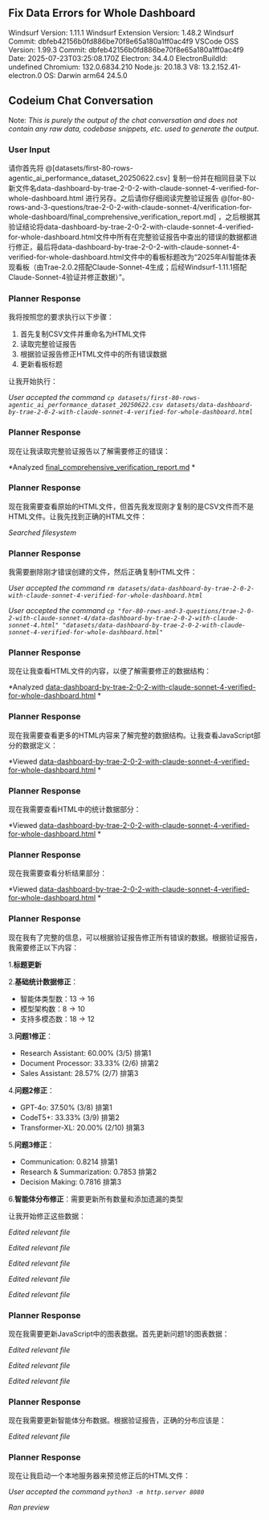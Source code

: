 ## Fix Data Errors for Whole Dashboard

Windsurf Version: 1.11.1
Windsurf Extension Version: 1.48.2
Windsurf Commit: dbfeb42156b0fd886be70f8e65a180a1ff0ac4f9
VSCode OSS Version: 1.99.3
Commit: dbfeb42156b0fd886be70f8e65a180a1ff0ac4f9
Date: 2025-07-23T03:25:08.170Z
Electron: 34.4.0
ElectronBuildId: undefined
Chromium: 132.0.6834.210
Node.js: 20.18.3
V8: 13.2.152.41-electron.0
OS: Darwin arm64 24.5.0

## Codeium Chat Conversation

  Note: _This is purely the output of the chat conversation and does not contain any raw data, codebase snippets, etc. used to generate the output._

### User Input

请你首先将 @[datasets/first-80-rows-agentic_ai_performance_dataset_20250622.csv]    复制一份并在相同目录下以新文件名data-dashboard-by-trae-2-0-2-with-claude-sonnet-4-verified-for-whole-dashboard.html 进行另存。之后请你仔细阅读完整验证报告 @[for-80-rows-and-3-questions/trae-2-0-2-with-claude-sonnet-4/verification-for-whole-dashboard/final_comprehensive_verification_report.md]    ，之后根据其验证结论将data-dashboard-by-trae-2-0-2-with-claude-sonnet-4-verified-for-whole-dashboard.html文件中所有在完整验证报告中查出的错误的数据都进行修正，最后将data-dashboard-by-trae-2-0-2-with-claude-sonnet-4-verified-for-whole-dashboard.html文件中的看板标题改为“2025年AI智能体表现看板（由Trae-2.0.2搭配Claude-Sonnet-4生成；后经Windsurf-1.11.1搭配Claude-Sonnet-4验证并修正数据）”。

### Planner Response

我将按照您的要求执行以下步骤：

1. 首先复制CSV文件并重命名为HTML文件
2. 读取完整验证报告
3. 根据验证报告修正HTML文件中的所有错误数据
4. 更新看板标题

让我开始执行：

*User accepted the command `cp datasets/first-80-rows-agentic_ai_performance_dataset_20250622.csv datasets/data-dashboard-by-trae-2-0-2-with-claude-sonnet-4-verified-for-whole-dashboard.html`*

### Planner Response

现在让我读取完整验证报告以了解需要修正的错误：

*Analyzed [final_comprehensive_verification_report.md](file:///Users/binwu/OOR-local/katas/data-dashboard-in-html-for-agentic_ai_performance_dataset_20250622/for-80-rows-and-3-questions/trae-2-0-2-with-claude-sonnet-4/verification-for-whole-dashboard/final_comprehensive_verification_report.md) *

### Planner Response

现在我需要查看原始的HTML文件，但首先我发现刚才复制的是CSV文件而不是HTML文件。让我先找到正确的HTML文件：

*Searched filesystem*

### Planner Response

我需要删除刚才错误创建的文件，然后正确复制HTML文件：

*User accepted the command `rm datasets/data-dashboard-by-trae-2-0-2-with-claude-sonnet-4-verified-for-whole-dashboard.html`*

*User accepted the command `cp "for-80-rows-and-3-questions/trae-2-0-2-with-claude-sonnet-4/data-dashboard-by-trae-2-0-2-with-claude-sonnet-4.html" "datasets/data-dashboard-by-trae-2-0-2-with-claude-sonnet-4-verified-for-whole-dashboard.html"`*

### Planner Response

现在让我查看HTML文件的内容，以便了解需要修正的数据结构：

*Analyzed [data-dashboard-by-trae-2-0-2-with-claude-sonnet-4-verified-for-whole-dashboard.html](file:///Users/binwu/OOR-local/katas/data-dashboard-in-html-for-agentic_ai_performance_dataset_20250622/datasets/data-dashboard-by-trae-2-0-2-with-claude-sonnet-4-verified-for-whole-dashboard.html) *

### Planner Response

现在我需要查看更多的HTML内容来了解完整的数据结构。让我查看JavaScript部分的数据定义：

*Viewed [data-dashboard-by-trae-2-0-2-with-claude-sonnet-4-verified-for-whole-dashboard.html](file:///Users/binwu/OOR-local/katas/data-dashboard-in-html-for-agentic_ai_performance_dataset_20250622/datasets/data-dashboard-by-trae-2-0-2-with-claude-sonnet-4-verified-for-whole-dashboard.html) *

### Planner Response

现在我需要查看HTML中的统计数据部分：

*Viewed [data-dashboard-by-trae-2-0-2-with-claude-sonnet-4-verified-for-whole-dashboard.html](file:///Users/binwu/OOR-local/katas/data-dashboard-in-html-for-agentic_ai_performance_dataset_20250622/datasets/data-dashboard-by-trae-2-0-2-with-claude-sonnet-4-verified-for-whole-dashboard.html) *

### Planner Response

现在我需要查看分析结果部分：

*Viewed [data-dashboard-by-trae-2-0-2-with-claude-sonnet-4-verified-for-whole-dashboard.html](file:///Users/binwu/OOR-local/katas/data-dashboard-in-html-for-agentic_ai_performance_dataset_20250622/datasets/data-dashboard-by-trae-2-0-2-with-claude-sonnet-4-verified-for-whole-dashboard.html) *

### Planner Response

现在我有了完整的信息，可以根据验证报告修正所有错误的数据。根据验证报告，我需要修正以下内容：

1.**标题更新**

2.**基础统计数据修正**：

- 智能体类型数：13 → 16
- 模型架构数：8 → 10
- 支持多模态数：18 → 12

3.**问题1修正**：

- Research Assistant: 60.00% (3/5) 排第1
- Document Processor: 33.33% (2/6) 排第2
- Sales Assistant: 28.57% (2/7) 排第3

4.**问题2修正**：

- GPT-4o: 37.50% (3/8) 排第1
- CodeT5+: 33.33% (3/9) 排第2
- Transformer-XL: 20.00% (2/10) 排第3

5.**问题3修正**：

- Communication: 0.8214 排第1
- Research & Summarization: 0.7853 排第2
- Decision Making: 0.7816 排第3

6.**智能体分布修正**：需要更新所有数量和添加遗漏的类型

让我开始修正这些数据：

*Edited relevant file*

*Edited relevant file*

*Edited relevant file*

*Edited relevant file*

*Edited relevant file*

### Planner Response

现在我需要更新JavaScript中的图表数据。首先更新问题1的图表数据：

*Edited relevant file*

*Edited relevant file*

*Edited relevant file*

### Planner Response

现在我需要更新智能体分布数据。根据验证报告，正确的分布应该是：

*Edited relevant file*

### Planner Response

现在让我启动一个本地服务器来预览修正后的HTML文件：

*User accepted the command `python3 -m http.server 8080`*

*Ran preview*
